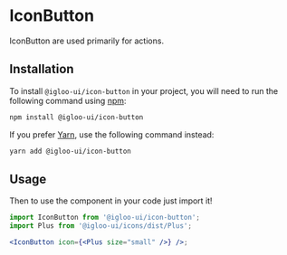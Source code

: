 # IconButton

IconButton are used primarily for actions.

<Example is="custom" />

<ReferenceLinks is="custom" />

## Installation

To install `@igloo-ui/icon-button` in your project, you will need to run the following command using [npm](https://www.npmjs.com/):

```bash
npm install @igloo-ui/icon-button
```

If you prefer [Yarn](https://classic.yarnpkg.com/en/), use the following command instead:

```bash
yarn add @igloo-ui/icon-button
```

## Usage

Then to use the component in your code just import it!

```jsx
import IconButton from '@igloo-ui/icon-button';
import Plus from '@igloo-ui/icons/dist/Plus';

<IconButton icon={<Plus size="small" />} />;
```

